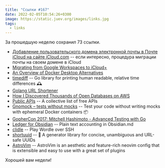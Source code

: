 ```yaml
---
title: "Ссылки #167"
date: 2022-02-05T10:54:26+0300
image: https://static.juev.org/images/links.jpg
tags: 
  - links
---
```

За прошедшую неделю сохранил 73 ссылки.

* [Добавление пользовательского домена электронной почты в Почте iCloud на сайте iCloud.com](https://support.apple.com/ru-ru/guide/icloud/mma473945269/icloud) -- если интересно, процедура миграции почты на своем домене в iCloud
* [Migrating from Google Workspaces to iCloud+](https://blah.cloud/miscellaneous/migrating-google-workspaces-to-icloud-custom-domain/)
* [An Overview of Docker Desktop Alternatives](https://matt-rickard.com/docker-desktop-alternatives/)
* [timediff](https://github.com/mergestat/timediff) -- Go library for printing human readable, relative time differences 🕰️
* [Golang URL Shortener](https://jrstupkadev.medium.com/golang-url-shortener-22ba6c970792)
* [How I Discovered Thousands of Open Databases on AWS](https://infosecwriteups.com/how-i-discovered-thousands-of-open-databases-on-aws-764729aa7f32)
* [Public APIs](https://github.com/public-apis/public-apis) -- A collective list of free APIs
* [Gnomock – tests without mocks](https://github.com/orlangure/gnomock) -- Test your code without writing mocks with ephemeral Docker containers 📦
* [GopherCon 2017: Mitchell Hashimoto - Advanced Testing with Go](https://www.youtube.com/watch?v=8hQG7QlcLBk)
* [Ledger for Obsidian](https://github.com/tgrosinger/ledger-obsidian) -- Plain text accounting in Obsidian.md
* [clidle](https://github.com/ajeetdsouza/clidle) -- Play Wordle over SSH
* [shortuuid](https://github.com/lithammer/shortuuid) -- 🍄 A generator library for concise, unambiguous and URL-safe UUIDs
* [AstroVim](https://github.com/kabinspace/AstroVim) -- AstroVim is an aesthetic and feature-rich neovim config that is extensible and easy to use with a great set of plugins

Хорошей вам недели!

